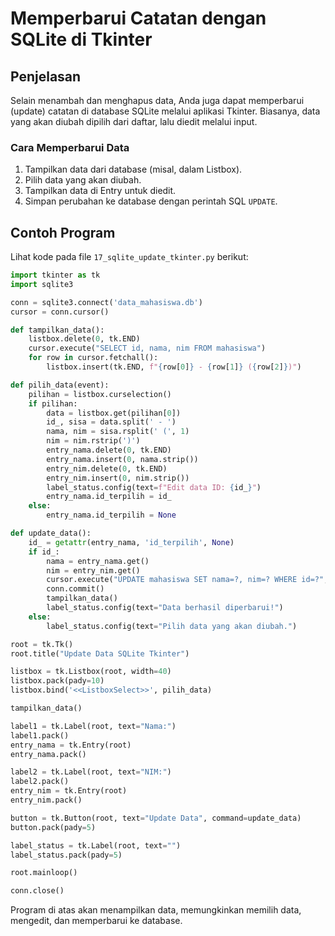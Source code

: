 # Memperbarui Catatan dengan SQLite di Tkinter

## Penjelasan
Selain menambah dan menghapus data, Anda juga dapat memperbarui (update) catatan di database SQLite melalui aplikasi Tkinter. Biasanya, data yang akan diubah dipilih dari daftar, lalu diedit melalui input.

### Cara Memperbarui Data
1. Tampilkan data dari database (misal, dalam Listbox).
2. Pilih data yang akan diubah.
3. Tampilkan data di Entry untuk diedit.
4. Simpan perubahan ke database dengan perintah SQL `UPDATE`.

## Contoh Program
Lihat kode pada file `17_sqlite_update_tkinter.py` berikut:

```python
import tkinter as tk
import sqlite3

conn = sqlite3.connect('data_mahasiswa.db')
cursor = conn.cursor()

def tampilkan_data():
    listbox.delete(0, tk.END)
    cursor.execute("SELECT id, nama, nim FROM mahasiswa")
    for row in cursor.fetchall():
        listbox.insert(tk.END, f"{row[0]} - {row[1]} ({row[2]})")

def pilih_data(event):
    pilihan = listbox.curselection()
    if pilihan:
        data = listbox.get(pilihan[0])
        id_, sisa = data.split(' - ')
        nama, nim = sisa.rsplit(' (', 1)
        nim = nim.rstrip(')')
        entry_nama.delete(0, tk.END)
        entry_nama.insert(0, nama.strip())
        entry_nim.delete(0, tk.END)
        entry_nim.insert(0, nim.strip())
        label_status.config(text=f"Edit data ID: {id_}")
        entry_nama.id_terpilih = id_
    else:
        entry_nama.id_terpilih = None

def update_data():
    id_ = getattr(entry_nama, 'id_terpilih', None)
    if id_:
        nama = entry_nama.get()
        nim = entry_nim.get()
        cursor.execute("UPDATE mahasiswa SET nama=?, nim=? WHERE id=?", (nama, nim, id_))
        conn.commit()
        tampilkan_data()
        label_status.config(text="Data berhasil diperbarui!")
    else:
        label_status.config(text="Pilih data yang akan diubah.")

root = tk.Tk()
root.title("Update Data SQLite Tkinter")

listbox = tk.Listbox(root, width=40)
listbox.pack(pady=10)
listbox.bind('<<ListboxSelect>>', pilih_data)

tampilkan_data()

label1 = tk.Label(root, text="Nama:")
label1.pack()
entry_nama = tk.Entry(root)
entry_nama.pack()

label2 = tk.Label(root, text="NIM:")
label2.pack()
entry_nim = tk.Entry(root)
entry_nim.pack()

button = tk.Button(root, text="Update Data", command=update_data)
button.pack(pady=5)

label_status = tk.Label(root, text="")
label_status.pack(pady=5)

root.mainloop()

conn.close()
```

Program di atas akan menampilkan data, memungkinkan memilih data, mengedit, dan memperbarui ke database.
